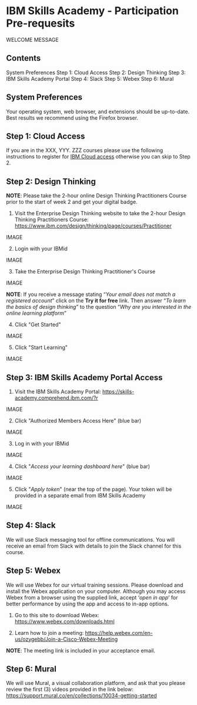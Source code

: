 # IBM Skills Academy - Participation Pre-requesits

WELCOME MESSAGE

## Contents
System Preferences
Step 1: Cloud Access
Step 2: Design Thinking
Step 3: IBM Skills Academy Portal 
Step 4: Slack
Step 5: Webex
Step 6: Mural

## System Preferences
Your operating system, web browser, and extensions should be up-to-date. Best results we recommend using the Firefox browser. 

## Step 1: Cloud Access

If you are in the XXX, YYY. ZZZ courses please use the following instructions to register for [IBM Cloud access](https://github.com/academic-initiative/documentation/blob/main/how-to/sacloud/sacloud.md) otherwise you can skip to Step 2.

## Step 2: Design Thinking

**NOTE**: Please take the 2-hour online Design Thinking Practitioners Course prior to the start of week 2 and get your digital badge.

1. Visit the Enterprise Design Thinking website to take the 2-hour Design Thinking Practitioners Course: https://www.ibm.com/design/thinking/page/courses/Practitioner

IMAGE

2. Login with your IBMid

IMAGE

3. Take the Enterprise Design Thinking Practitioner's Course

IMAGE

**NOTE**: If you receive a message stating “_Your email does not match a registered account_” click on the **Try it for free** link. Then answer “_To learn the basics of design thinking_” to the question “_Why are you interested in the online learning platform_”

4. Click "Get Started"

IMAGE

5. Click "Start Learning"

IMAGE

## Step 3: IBM Skills Academy Portal Access

1. Visit the IBM Skills Academy Portal: https://skills-academy.comprehend.ibm.com/?r

IMAGE

2. Click "Authorized Members Access Here" (blue bar)

IMAGE

3. Log in with your IBMid

IMAGE

4. Click "_Access your learning dashboard here_" (blue bar)

IMAGE

5. Click "_Apply token_" (near the top of the page). Your token will be provided in a separate email from IBM Skills Academy

IMAGE

## Step 4: Slack

We will use Slack messaging tool for offline communications. You will receive an email from Slack with details to join the Slack channel for this course. 

## Step 5: Webex

We will use Webex for our virtual training sessions. Please download and install the Webex application on your computer. Although you may access Webex from a browser using the supplied link, accept ‘_open in app_’ for better performance by using the app and access to in-app options.

1. Go to this site to download Webex: https://www.webex.com/downloads.html 

2. Learn how to join a meeting: https://help.webex.com/en-us/ozygebb/Join-a-Cisco-Webex-Meeting

**NOTE**: The meeting link is included in your acceptance email.

## Step 6: Mural

We will use Mural, a visual collaboration platform, and ask that you please review the first (3) videos provided in the link below: https://support.mural.co/en/collections/10034-getting-started